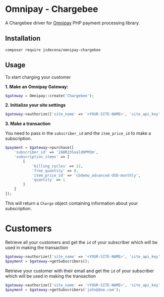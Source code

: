 # Omnipay - Chargebee

A Chargebee driver for [Omnipay](https://omnipay.thephpleague.com/) PHP payment processing library.

## Installation

```
composer require jsdecena/omnipay-chargebee
```

## Usage

To start charging your customer

**1. Make an Omnipay Gateway:**

```php
$gateway = Omnipay::create('Chargebee');
```

**2. Initialize your site settings**
```php
$gateway->authorize(['site_name' => '<YOUR-SITE-NAME>', 'site_api_key' => '<YOUR-API-KEY>']);
```

**3. Make a transaction**

You need to pass in the `subscriber_id` and the `item_price_id` to make a subscription.

```php
$payment = $gateway->purchase([
    'subscriber_id' => '16BR23Sxald0PM3m',
    'subscription_items' => [
        [
            'billing_cycles' => 12,
            'free_quantity' => 0,
            'item_price_id' => 'cbdemo_advanced-USD-monthly',
            'quantity' => 1
        ]
    ]
]);
```

This will return a `Charge` object containing information about your subscription.

# Customers

Retrieve all your customers and get the `id` of your subscriber which will be used in making the transaction

```php
$gateway->authorize(['site_name' => '<YOUR-SITE-NAME>', 'site_api_key' => '<YOUR-API-KEY>']);
$payment = $gateway->getSubscribers();
```

Retrieve your customer with their email and get the `id` of your subscriber which will be used in making the transaction

```php
$gateway->authorize(['site_name' => '<YOUR-SITE-NAME>', 'site_api_key' => '<YOUR-API-KEY>']);
$payment = $gateway->getSubscribers('john@doe.com');
```
